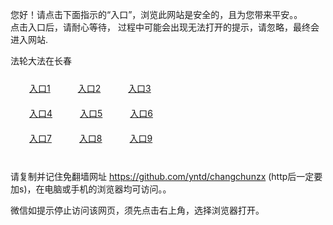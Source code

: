 您好！请点击下面指示的“入口”，浏览此网站是安全的，且为您带来平安。。 <br/>
点击入口后，请耐心等待， 过程中可能会出现无法打开的提示，请忽略，最终会进入网站. </br>

法轮大法在长春<br/>
<div style="padding:10px"><a style="margin:20px" target="_blank" href="https://d3l7j01awb2a1e.cloudfront.net/2Qpsp?tzrfrat" id="ccLink1" rel="nofollow">入口1</a> <a target="_blank" style="margin:20px" href="https://d2c7b89k8ec683.cloudfront.net/2Qpsp?xemokun" id="ccLink2" rel="nofollow">入口2</a> <a style="margin:20px" target="_blank" href="https://d15akfongwb0ry.cloudfront.net/2Qpsp?ljmwtka" id="ccLink3" rel="nofollow">入口3</a></div>

<div style="padding:10px" ><a style="margin:20px" target="_blank" href="https://d3l7j01awb2a1e.cloudfront.net/2Qpsp?tzrfrat" id="ccLink4" rel="nofollow">入口4</a> <a style="margin:20px" href="https://d2c7b89k8ec683.cloudfront.net/2Qpsp?xemokun" target="_blank" id="ccLink5" rel="nofollow">入口5</a> <a style="margin:20px" href="https://d15akfongwb0ry.cloudfront.net/2Qpsp?ljmwtka" target="_blank" id="ccLink6" rel="nofollow">入口6</a></div>

<div style="padding:10px"><a style="margin:20px" target="_blank" href="https://d3l7j01awb2a1e.cloudfront.net/2Qpsp?tzrfrat" id="ccLink7" rel="nofollow">入口7</a> <a style="margin:20px" href="https://d2c7b89k8ec683.cloudfront.net/2Qpsp?xemokun" target="_blank" id="ccLink8" rel="nofollow">入口8</a> <a style="margin:20px" target="_blank" href="https://d15akfongwb0ry.cloudfront.net/2Qpsp?ljmwtka" id="ccLink9" rel="nofollow">入口9</a></div>

<br/>



请复制并记住免翻墙网址 https://github.com/yntd/changchunzx (http后一定要加s)，在电脑或手机的浏览器均可访问。。<br/>

微信如提示停止访问该网页，须先点击右上角，选择浏览器打开。
